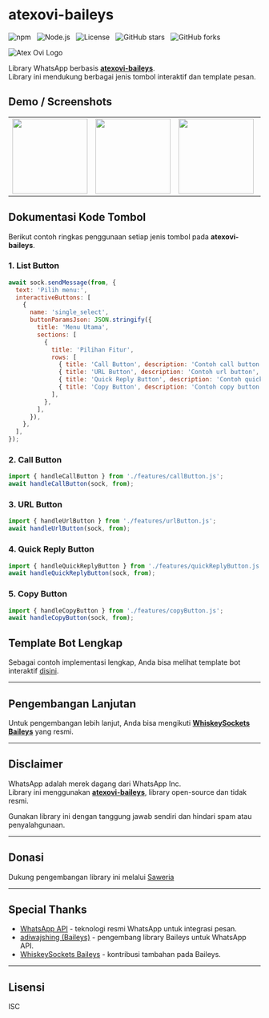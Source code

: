 # atexovi-baileys

![npm](https://img.shields.io/npm/v/atexovi-baileys?color=brightgreen) &nbsp;
![Node.js](https://img.shields.io/badge/Node.js->=20-blue) &nbsp;
![License](https://img.shields.io/npm/l/atexovi-baileys?color=yellow) &nbsp;
![GitHub stars](https://img.shields.io/github/stars/atex-ovi/atexovi-baileys?style=social&color=blue) &nbsp;
![GitHub forks](https://img.shields.io/github/forks/atex-ovi/atexovi-baileys?style=social&color=blue)


![Atex Ovi Logo](https://raw.githubusercontent.com/atex-ovi/bailogo/main/baileys-logo.jpg)

Library WhatsApp berbasis **[atexovi-baileys](https://www.npmjs.com/package/atexovi-baileys)**.  
Library ini mendukung berbagai jenis tombol interaktif dan template pesan.



## Demo / Screenshots

<table>
  <tr>
    <td><img src="https://raw.githubusercontent.com/atex-ovi/demo-button/main/list-button.jpg" width="150"></td>
    <td><img src="https://raw.githubusercontent.com/atex-ovi/demo-button/main/url-button.jpg" width="150"></td>
    <td><img src="https://raw.githubusercontent.com/atex-ovi/demo-button/main/call-button.jpg" width="150"></td>
    <td><img src="https://raw.githubusercontent.com/atex-ovi/demo-button/main/quick-reply-button.jpg" width="150"></td>
    <td><img src="https://raw.githubusercontent.com/atex-ovi/demo-button/main/copy-button.jpg" width="150"></td>
  </tr>
</table>



## Dokumentasi Kode Tombol

Berikut contoh ringkas penggunaan setiap jenis tombol pada **atexovi-baileys**.

### 1. List Button

```js
await sock.sendMessage(from, {
  text: 'Pilih menu:',
  interactiveButtons: [
    {
      name: 'single_select',
      buttonParamsJson: JSON.stringify({
        title: 'Menu Utama',
        sections: [
          {
            title: 'Pilihan Fitur',
            rows: [
              { title: 'Call Button', description: 'Contoh call button', id: 'call' },
              { title: 'URL Button', description: 'Contoh url button', id: 'url' },
              { title: 'Quick Reply Button', description: 'Contoh quick reply button', id: 'quick' },
              { title: 'Copy Button', description: 'Contoh copy button', id: 'copy' },
            ],
          },
        ],
      }),
    },
  ],
});
```

### 2. Call Button

```js
import { handleCallButton } from './features/callButton.js';
await handleCallButton(sock, from);
```

### 3. URL Button

```js
import { handleUrlButton } from './features/urlButton.js';
await handleUrlButton(sock, from);
```

### 4. Quick Reply Button

```js
import { handleQuickReplyButton } from './features/quickReplyButton.js';
await handleQuickReplyButton(sock, from);
```

### 5. Copy Button

```js
import { handleCopyButton } from './features/copyButton.js';
await handleCopyButton(sock, from);
```

## Template Bot Lengkap

Sebagai contoh implementasi lengkap, Anda bisa melihat template bot interaktif [disini](https://github.com/atex-ovi/atexovi-wabase-button).

---

## Pengembangan Lanjutan

Untuk pengembangan lebih lanjut, Anda bisa mengikuti [**WhiskeySockets Baileys**](https://github.com/WhiskeySockets/Baileys) yang resmi.

---

## Disclaimer

WhatsApp adalah merek dagang dari WhatsApp Inc.  
Library ini menggunakan [**atexovi-baileys**](https://www.npmjs.com/package/atexovi-baileys), library open-source dan tidak resmi.


Gunakan library ini dengan tanggung jawab sendiri dan hindari spam atau penyalahgunaan.

---

## Donasi

Dukung pengembangan library ini melalui [Saweria](https://saweria.co/atexovi)

---

## Special Thanks

* [WhatsApp API](https://www.whatsapp.com) - teknologi resmi WhatsApp untuk integrasi pesan.
* [adiwajshing (Baileys)](https://github.com/adiwajshing) - pengembang library Baileys untuk WhatsApp API.
* [WhiskeySockets Baileys](https://github.com/WhiskeySockets/Baileys) - kontribusi tambahan pada Baileys.

---

## Lisensi

ISC
